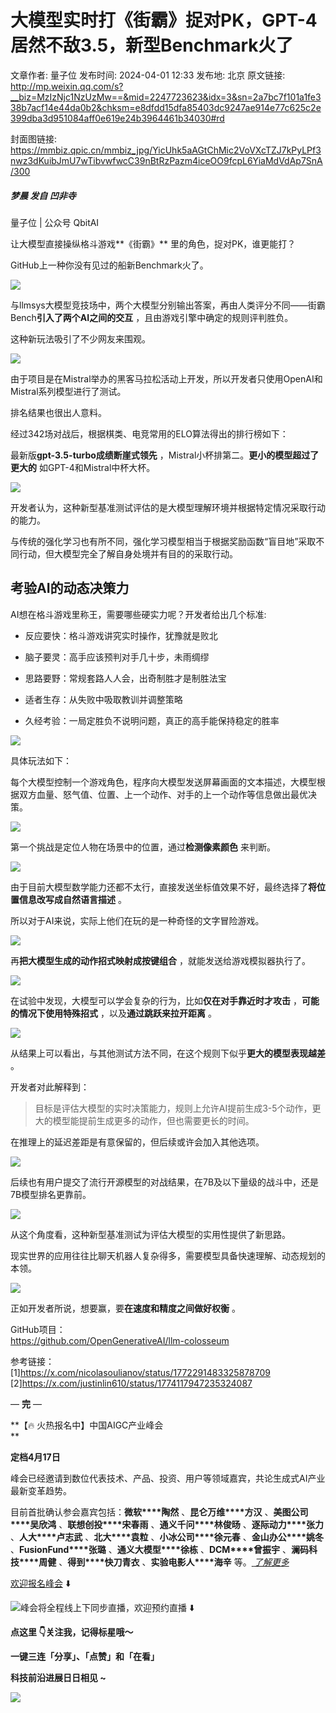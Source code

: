 # 大模型实时打《街霸》捉对PK，GPT-4居然不敌3.5，新型Benchmark火了

文章作者: 量子位
发布时间: 2024-04-01 12:33
发布地: 北京
原文链接: http://mp.weixin.qq.com/s?__biz=MzIzNjc1NzUzMw==&mid=2247723623&idx=3&sn=2a7bc7f101a1fe338b7acf14e44da0b2&chksm=e8dfdd15dfa85403dc9247ae914e77c625c2e399dba3d951084aff0e619e24b3964461b34030#rd

封面图链接: https://mmbiz.qpic.cn/mmbiz_jpg/YicUhk5aAGtChMic2VoVXcTZJ7kPyLPf3nwz3dKuibJmU7wTibvwfwcC39nBtRzPazm4iceOO9fcpL6YiaMdVdAp7SnA/300

##### 梦晨 发自 凹非寺  
量子位 | 公众号 QbitAI

让大模型直接操纵格斗游戏**《街霸》** 里的角色，捉对PK，谁更能打？

GitHub上一种你没有见过的船新Benchmark火了。

![](https://mmbiz.qpic.cn/mmbiz_gif/YicUhk5aAGtChMic2VoVXcTZJ7kPyLPf3nlBmicWyJf6n2etGYQJ6Xfh2M4H203PPoZ3tjRkdswFIeKdmJ1eKqcwQ/640?wx_fmt=gif&from=appmsg)

与llmsys大模型竞技场中，两个大模型分别输出答案，再由人类评分不同——街霸Bench**引入了两个AI之间的交互**
，且由游戏引擎中确定的规则评判胜负。

这种新玩法吸引了不少网友来围观。

![](https://mmbiz.qpic.cn/mmbiz_png/YicUhk5aAGtChMic2VoVXcTZJ7kPyLPf3nTGyURTeibwu25qKqXEfIRZBXrcNAj47an35icu8X81NKlKLoVUdsiczicA/640?wx_fmt=png&from=appmsg)

由于项目是在Mistral举办的黑客马拉松活动上开发，所以开发者只使用OpenAI和Mistral系列模型进行了测试。

排名结果也很出人意料。

经过342场对战后，根据棋类、电竞常用的ELO算法得出的排行榜如下：

最新版**gpt-3.5-turbo成绩断崖式领先** ，Mistral小杯排第二。**更小的模型超过了更大的** 如GPT-4和Mistral中杯大杯。

![](https://mmbiz.qpic.cn/mmbiz_png/YicUhk5aAGtChMic2VoVXcTZJ7kPyLPf3nBFY4e7clkicOYUlH7jv41icMnBrqcJOWDgWyBXUDlJqnf4cqzYsejibgA/640?wx_fmt=png&from=appmsg)

开发者认为，这种新型基准测试评估的是大模型理解环境并根据特定情况采取行动的能力。

与传统的强化学习也有所不同，强化学习模型相当于根据奖励函数“盲目地”采取不同行动，但大模型完全了解自身处境并有目的的采取行动。

## 考验AI的动态决策力

AI想在格斗游戏里称王，需要哪些硬实力呢？开发者给出几个标准:

  * 反应要快：格斗游戏讲究实时操作，犹豫就是败北

  * 脑子要灵：高手应该预判对手几十步，未雨绸缪

  * 思路要野：常规套路人人会，出奇制胜才是制胜法宝

  * 适者生存：从失败中吸取教训并调整策略

  * 久经考验：一局定胜负不说明问题，真正的高手能保持稳定的胜率

![](https://mmbiz.qpic.cn/mmbiz_png/YicUhk5aAGtChMic2VoVXcTZJ7kPyLPf3nLZX08bYYbLbejeiaAaJk6CP3gWEOWhlkfrPHg4MEEmJw3MWZAtZhSBQ/640?wx_fmt=png&from=appmsg)

具体玩法如下：

每个大模型控制一个游戏角色，程序向大模型发送屏幕画面的文本描述，大模型根据双方血量、怒气值、位置、上一个动作、对手的上一个动作等信息做出最优决策。

![](https://mmbiz.qpic.cn/mmbiz_png/YicUhk5aAGtChMic2VoVXcTZJ7kPyLPf3nf7SlBCzrbnQ9aq4SIB96KPHqjMFg4ZWEkg9BR1wXjBTP1kg3tOhr7Q/640?wx_fmt=png&from=appmsg)

第一个挑战是定位人物在场景中的位置，通过**检测像素颜色** 来判断。

![](https://mmbiz.qpic.cn/mmbiz_png/YicUhk5aAGtChMic2VoVXcTZJ7kPyLPf3n5YSkNL6slXiaibgCibdJnGV4ZZB83vnYdcIFxoL4GkiatDia9kWE2piaaxBw/640?wx_fmt=png&from=appmsg)

由于目前大模型数学能力还都不太行，直接发送坐标值效果不好，最终选择了**将位置信息改写成自然语言描述** 。

所以对于AI来说，实际上他们在玩的是一种奇怪的文字冒险游戏。

![](https://mmbiz.qpic.cn/mmbiz_png/YicUhk5aAGtChMic2VoVXcTZJ7kPyLPf3nicXibTHnGQdXGXTCiavHvDujWds8mpMicJe9CJFGpccfxLmuUs1ic1IM7RA/640?wx_fmt=png&from=appmsg)

再**把大模型生成的动作招式映射成按键组合** ，就能发送给游戏模拟器执行了。

![](https://mmbiz.qpic.cn/mmbiz_png/YicUhk5aAGtChMic2VoVXcTZJ7kPyLPf3nbibJTL58H2d18Gf71h0kiaficzWQnnHymjfHEdjsn2ZWEdSPBhAXDW5Bw/640?wx_fmt=png&from=appmsg)

在试验中发现，大模型可以学会复杂的行为，比如**仅在对手靠近时才攻击** ，**可能的情况下使用特殊招式** ，以及**通过跳跃来拉开距离** 。

![](https://mmbiz.qpic.cn/mmbiz_gif/YicUhk5aAGtChMic2VoVXcTZJ7kPyLPf3nVDgFZsIZUQV1LOhUf04ZjhS4Gzia4pibTo9cTWrnNsalcricI21guw30w/640?wx_fmt=gif&from=appmsg)

从结果上可以看出，与其他测试方法不同，在这个规则下似乎**更大的模型表现越差** 。

开发者对此解释到：

> 目标是评估大模型的实时决策能力，规则上允许AI提前生成3-5个动作，更大的模型能提前生成更多的动作，但也需要更长的时间。

在推理上的延迟差距是有意保留的，但后续或许会加入其他选项。

![](https://mmbiz.qpic.cn/mmbiz_png/YicUhk5aAGtChMic2VoVXcTZJ7kPyLPf3n0ic1YQ2vOjaT1H1DicH4AdOiajuG0yr8JbzKQ4kFeZMnZQDRpanOgyickA/640?wx_fmt=png&from=appmsg)

后续也有用户提交了流行开源模型的对战结果，在7B及以下量级的战斗中，还是7B模型排名更靠前。

![](https://mmbiz.qpic.cn/mmbiz_png/YicUhk5aAGtChMic2VoVXcTZJ7kPyLPf3nawXAjwfkwic8FV2KTCfRibqF4Y9olsNm14DEZWq4oDGSsGOruUv9fUAw/640?wx_fmt=png&from=appmsg)

从这个角度看，这种新型基准测试为评估大模型的实用性提供了新思路。

现实世界的应用往往比聊天机器人复杂得多，需要模型具备快速理解、动态规划的本领。

![](https://mmbiz.qpic.cn/mmbiz_png/YicUhk5aAGtChMic2VoVXcTZJ7kPyLPf3nXIZ0F7ic3ib0h24QeVYWcFpGZPTN6ibeIR1IG45dhScAzmyRnH1nNKjGg/640?wx_fmt=png&from=appmsg)  

正如开发者所说，想要赢，要**在速度和精度之间做好权衡** 。

GitHub项目：  
https://github.com/OpenGenerativeAI/llm-colosseum

参考链接：  
[1]https://x.com/nicolasoulianov/status/1772291483325878709  
[2]https://x.com/justinlin610/status/1774117947235324087

— **完** —

**【🔥 火热报名中】中国AIGC产业峰会  
**

**定档4月17日**

峰会已经邀请到数位代表技术、产品、投资、用户等领域嘉宾，共论生成式AI产业最新变革趋势。

目前首批确认参会嘉宾包括：**微软****陶然** 、**昆仑万维****方汉** 、**美图公司****吴欣鸿** 、**联想创投****宋春雨**
、**通义千问****林俊旸** 、**逐际动力****张力** 、**人大****卢志武** 、**北大****袁粒** 、**小冰公司****徐元春**
、**金山办公****姚冬** 、**FusionFund****张璐** 、**通义大模型****徐栋** 、**DCM****曾振宇**
、**澜码科技****周健** 、**得到****快刀青衣** 、**实验电影人****海辛** 等。[
_了解更多_](http://mp.weixin.qq.com/s?__biz=MzIzNjc1NzUzMw==&mid=2247722395&idx=1&sn=c478e1412a1e73310066307817e50b7b&chksm=e8dfd2e9dfa85bff0eb3efe9cd8f701e89086d49027d0e5c80f36f28f02468177b6b111533fb&scene=21#wechat_redirect)

[欢迎报名峰会]() ⬇️

[![](https://mmbiz.qpic.cn/mmbiz_png/YicUhk5aAGtChMic2VoVXcTZJ7kPyLPf3ncP0oCpoMqr74CxGnRSoIwUsRHJbcOeM2mQxhYsbbIF0WKqwZUEx2WA/640?wx_fmt=png&from=appmsg)]()峰会将全程线上下同步直播，欢迎预约直播
⬇️

  

**点这里 👇关注我，记得标星哦～**

**一键三连「分享」、「点赞」和「在看」**

**科技前沿进展日日相见 ~**

![](https://mmbiz.qpic.cn/mmbiz_svg/g9RQicMD01M0tYoRQT2cMQRmPS5ZDyrrfzeksiay90KaDzlGBH61icqHxmgFKfvfXtVuwTHV740CDLAaXU1LIfZyoJEpYKcRIiaE/640?wx_fmt=svg)

